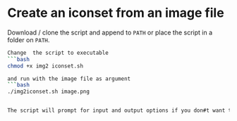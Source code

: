 # Create an iconset from an image file 
Download / clone the script and append to `PATH` or place the script in a folder on `PATH`. 
```bash
Change  the script to executable
```bash
chmod +x img2 iconset.sh
```
```bash
and run with the image file as argument
```bash
./img2iconset.sh image.png
```
```bash

The script will prompt for input and output options if you don#t want to go with the defaults.


